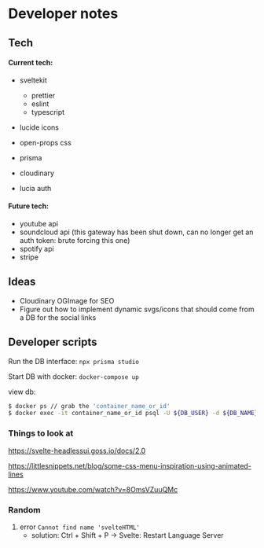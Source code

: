 # Developer notes

## Tech

#### Current tech:

- sveltekit
  - prettier
  - eslint
  - typescript
- lucide icons
- open-props css

- prisma
- cloudinary
- lucia auth

#### Future tech:

- youtube api
- soundcloud api (this gateway has been shut down, can no longer get an auth token: brute forcing this one)
- spotify api
- stripe

## Ideas

- Cloudinary OGImage for SEO
- Figure out how to implement dynamic svgs/icons that should come from a DB for the social links

## Developer scripts

Run the DB interface:
`npx prisma studio`

Start DB with docker:
`docker-compose up`

view db:

```.bash
$ docker ps // grab the 'container_name_or_id'
$ docker exec -it container_name_or_id psql -U ${DB_USER} -d ${DB_NAME}
```

### Things to look at

<!-- components -->

https://svelte-headlessui.goss.io/docs/2.0

<!-- css naviagiton -->

https://littlesnippets.net/blog/some-css-menu-inspiration-using-animated-lines

<!-- delay navigation to load media -->

https://www.youtube.com/watch?v=8OmsVZuuQMc

### Random

1. error `Cannot find name 'svelteHTML'`
   - solution: Ctrl + Shift + P -> Svelte: Restart Language Server
